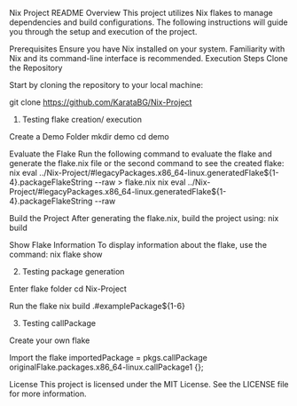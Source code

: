 Nix Project README
Overview
This project utilizes Nix flakes to manage dependencies and build configurations. The following instructions will guide you through the setup and execution of the project.

Prerequisites
Ensure you have Nix installed on your system.
Familiarity with Nix and its command-line interface is recommended.
Execution Steps
Clone the Repository

Start by cloning the repository to your local machine:

git clone https://github.com/KarataBG/Nix-Project

1. Testing flake creation/ execution

Create a Demo Folder
mkdir demo
cd demo

Evaluate the Flake
Run the following command to evaluate the flake and generate the flake.nix file or the second command to see the created flake:
nix eval ../Nix-Project/#legacyPackages.x86_64-linux.generatedFlake${1-4}.packageFlakeString --raw > flake.nix
nix eval ../Nix-Project/#legacyPackages.x86_64-linux.generatedFlake${1-4}.packageFlakeString --raw

Build the Project
After generating the flake.nix, build the project using:
nix build

Show Flake Information
To display information about the flake, use the command:
nix flake show


2. Testing package generation

Enter flake folder
cd Nix-Project

Run the flake
nix build .#examplePackage${1-6}

3. Testing callPackage

Create your own flake

Import the flake
importedPackage = pkgs.callPackage originalFlake.packages.x86_64-linux.callPackage1 {};


License
This project is licensed under the MIT License. See the LICENSE file for more information.
